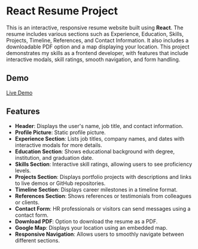 # React Resume Project

This is an interactive, responsive resume website built using **React**. The resume includes various sections such as Experience, Education, Skills, Projects, Timeline, References, and Contact Information. It also includes a downloadable PDF option and a map displaying your location. This project demonstrates my skills as a frontend developer, with features that include interactive modals, skill ratings, smooth navigation, and form handling.

## Demo
[Live Demo](https://66de81095363bf0870267458--aesthetic-piroshki-b99684.netlify.app/)  

## Features

- **Header**: Displays the user's name, job title, and contact information.
- **Profile Picture**: Static profile picture.
- **Experience Section**: Lists job titles, company names, and dates with interactive modals for more details.
- **Education Section**: Shows educational background with degree, institution, and graduation date.
- **Skills Section**: Interactive skill ratings, allowing users to see proficiency levels.
- **Projects Section**: Displays portfolio projects with descriptions and links to live demos or GitHub repositories.
- **Timeline Section**: Displays career milestones in a timeline format.
- **References Section**: Shows references or testimonials from colleagues or clients.
- **Contact Form**: HR professionals or visitors can send messages using a contact form.
- **Download PDF**: Option to download the resume as a PDF.
- **Google Map**: Displays your location using an embedded map.
- **Responsive Navigation**: Allows users to smoothly navigate between different sections.
